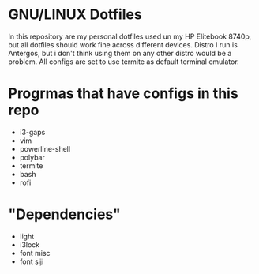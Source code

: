 # GNU/LINUX Dotfiles

In this repository are my personal dotfiles used un my HP Elitebook 8740p, but all dotfiles should work fine across different devices. Distro I run is Antergos, but i don't think using them on any other distro would be a problem. All configs are set to use termite as default terminal emulator.

# Progrmas that have configs in this repo
+ i3-gaps
+ vim
+ powerline-shell
+ polybar
+ termite
+ bash
+ rofi

# "Dependencies"
+ light
+ i3lock
+ font misc
+ font siji

